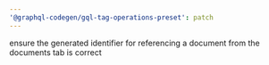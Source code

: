 ```yaml
---
'@graphql-codegen/gql-tag-operations-preset': patch
---
```


ensure the generated identifier for referencing a document from the documents tab is correct
